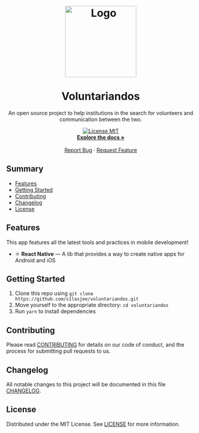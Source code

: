 <h1 align="center">
  <br />
  <a href="https://github.com/s1lasjee/voluntariandos">
    <img src="./src/assets/svg/Logo.svg" alt="Logo" width="190">
  </a>
  <br />
  <br />
  Voluntariandos
</h1>

<p align="center">An open source project to help institutions in the search for volunteers and communication between the two.</p>

<p align="center">
  <a href="https://opensource.org/licenses/MIT">
    <img src="https://img.shields.io/badge/License-MIT-blue.svg" alt="License MIT">
  </a>
  <br />
  <a href="https://github.com/s1lasjee/voluntariandos"><strong>Explore the docs »</strong></a>
  <br />
  <br />
  <a href="https://github.com/s1lasjee/voluntariandos/issues">Report Bug</a>
  ·
  <a href="https://github.com/s1lasjee/voluntariandos/issues">Request Feature</a>
</p>

## Summary

- [Features](#features)
- [Getting Started](#getting-started)
- [Contributing](#contributing)
- [Changelog](#changelog)
- [License](#license)

## Features

This app features all the latest tools and practices in mobile development!

- ⚛️ **React Native** — A lib that provides a way to create native apps for Android and iOS

## Getting Started

1. Clone this repo using `git clone https://github.com/s1lasjee/voluntariandos.git`
2. Move yourself to the appropriate directory: `cd voluntariandos`
3. Run `yarn` to install dependencies

## Contributing

Please read [CONTRIBUTING](CONTRIBUTING.md) for details on our code
of conduct, and the process for submitting pull requests to us.

## Changelog

All notable changes to this project will be documented in this file [CHANGELOG](CHANGELOG.md).

## License

Distributed under the MIT License. See [LICENSE](LICENSE) for more information.
